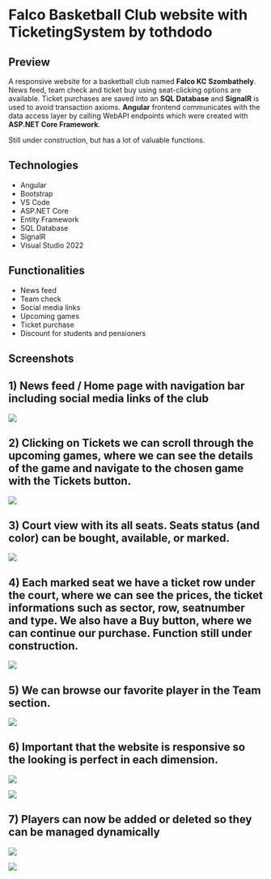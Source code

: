 # Falco Basketball Club website with TicketingSystem by tothdodo

## Preview

A responsive website for a basketball club named **Falco KC Szombathely**. News feed, team check and ticket buy using seat-clicking options are available. Ticket purchases are saved into an **SQL Database** and **SignalR** is used to avoid transaction axioms. **Angular** frontend communicates with the data access layer by calling WebAPI endpoints which were created with **ASP.NET Core Framework**.

Still under construction, but has a lot of valuable functions.

## Technologies

- Angular
- Bootstrap
- VS Code
- ASP.NET Core
- Entity Framework
- SQL Database
- SignalR
- Visual Studio 2022

## Functionalities

- News feed
- Team check
- Social media links
- Upcoming games
- Ticket purchase
- Discount for students and pensioners

## Screenshots

## 1) **News** feed / **Home** page with navigation bar including social media links of the club

![](screenshots/ts_news.png)

## 2) Clicking on **Tickets** we can scroll through the upcoming games, where we can see the details of the game and navigate to the chosen game with the **Tickets** button.

![](screenshots/ts_upcoming_games.png)

## 3) Court view with its all seats. Seats status (and color) can be bought, available, or marked.

![](screenshots/ts_court.png)

## 4) Each marked seat we have a ticket row under the court, where we can see the prices, the ticket informations such as sector, row, seatnumber and type. We also have a **Buy** button, where we can continue our purchase. Function still under construction.

![](screenshots/ts_tickets.png)

## 5) We can browse our favorite player in the **Team** section.

![](screenshots/ts_team.png)

## 6)  Important that the website is responsive so the looking is perfect in each dimension.

![](screenshots/ts_responsive_1.png)

![](screenshots/ts_responsive_2.png)

## 7) Players can now be added or deleted so they can be managed dynamically

![](screenshots/add_player_view.png)

![](screenshots/new_team_view.png)